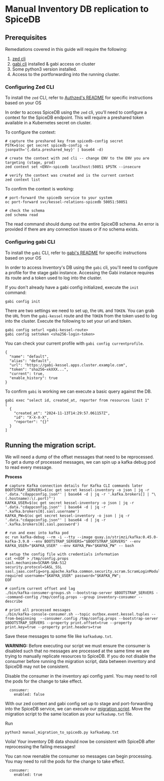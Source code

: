 # Manual Inventory DB replication to SpiceDB

## Prerequisites

Remediations covered in this guide will require the following:
1) [zed cli](https://github.com/authzed/zed?tab=readme-ov-file#getting-started)
2) [gabi cli](https://github.com/app-sre/gabi-cli) installed & gabi access on cluster
3) Some python3 version installed.
4) Access to the portforwarding into the running cluster. 

### Configuring Zed CLI

To install the `zed` CLI, refer to [Authzed's README](https://github.com/authzed/zed?tab=readme-ov-file#getting-started) for specific instructions based on your OS

In order to access SpiceDB using the `zed` cli, you'll need to configure a context for the SpiceDB endpoint. This will require a preshared token available in a Kubernetes secret on cluster.

To configure the context:

```shell
# capture the preshared key from spicedb-config secret
PSTK=$(oc get secret spicedb-config -o jsonpath='{.data.preshared_key}' | base64 -d)

# create the context with zed cli -- change ENV to the ENV you are targeting (stage, prod)
zed context set <ENV>-spicedb localhost:50051 $PSTK --insecure

# verify the context was created and is the current context
zed context list
```

To confirm the context is working:

```shell
# port-forward the spicedb service to your system
oc port-forward svc/kessel-relations-spicedb 50051:50051

# check the schema
zed schema read
```

The read command should dump out the entire SpiceDB schema. An error is provided if there are any connection issues or if no schema exists.

### Configuring gabi CLI

To install the `gabi` CLI, refer to [gabi's README](https://github.com/app-sre/gabi-cli) for specific instructions based on your OS

In order to access Inventory's DB using the `gabi` cli, you'll need to configure a profile for the stage gabi instance. Accessing the Gabi instance requires its route and a token used to log into the cluster.

If you don't already have a gabi config initialized, execute the `init` command: 
```shell
gabi config init
```
There are two settings we need to set up, the `URL` and `TOKEN`. You can grab the `URL` from
the `gabi-kessel` route and the `TOKEN` from the token used to log into the cluster.
Execute the following to set your url and token.
```shell
gabi config seturl <gabi-kessel-route>
gabi config settoken <sha256-login-token> 
```
You can check your current profile with `gabi config currentprofile`.
```shell
{
  "name": "default",
  "alias": "default",
  "url": "https://gabi-kessel.apps.cluster.example.com",
  "token": "sha256~xkXXX...",
  "current": true,
  "enable_history": true
}
```

To confirm `gabi` is working we can execute a basic query against the DB.
```shell
gabi exec "select id, created_at, reporter from resources limit 1"
[
  {
    "created_at": "2024-11-13T14:29:57.061157Z",
    "id": "X-X-X-X",
    "reporter": "{}"
  }
]
```

## Running the migration script.

We will need a dump of the offset messages that need to be reprocessed. To get a dump of processed messages,
we can spin up a kafka debug pod to read every message.

**Process**

```shell
# capture Kafka connection details for Kafka CLI commands later
BOOTSTRAP_SERVERS=$(oc get secret kessel-inventory -o json | jq -r '.data."cdappconfig.json"' | base64 -d | jq -r '.kafka.brokers[] | "\(.hostname):\(.port)"')
KAFKA_USER=$(oc get secret kessel-inventory -o json | jq -r '.data."cdappconfig.json"' | base64 -d | jq -r '.kafka.brokers[0].sasl.username')
KAFKA_PW=$(oc get secret kessel-inventory -o json | jq -r '.data."cdappconfig.json"' | base64 -d | jq -r '.kafka.brokers[0].sasl.password')

# run and exec into kafka pod
oc run kafka-debug --rm -i --tty --image quay.io/strimzi/kafka:0.45.0-kafka-3.9.0 --env BOOTSTRAP_SERVERS="$BOOTSTRAP_SERVERS" --env KAFKA_USER="$KAFKA_USER" --env KAFKA_PW="$KAFKA_PW" -- bash

# setup the config file with credentials information
cat <<EOF > /tmp/config.props
sasl.mechanism=SCRAM-SHA-512
security.protocol=SASL_SSL
sasl.jaas.config=org.apache.kafka.common.security.scram.ScramLoginModule required username="$KAFKA_USER" password="$KAFKA_PW";
EOF

# confirm current offset and lag
./bin/kafka-consumer-groups.sh --bootstrap-server $BOOTSTRAP_SERVERS --command-config /tmp/config.props --group inventory-consumer --describe

# print all processed messages
./bin/kafka-console-consumer.sh --topic outbox.event.kessel.tuples --from-beginning  --consumer.config /tmp/config.props --bootstrap-server $BOOTSTRAP_SERVERS --property print.offset=true --property print.key=true --property print.headers=true
```

Save these messages to some file like `kafkadump.txt`.

**WARNING:**
Before executing our script we must ensure the consumer is disabled such that no messages are processed at the same time
we are trying to manually replicate resources to SpiceDB. If you do not disable the consumer before running the migration script, data between inventory and SpiceDB may not be consistent. 

Disable the consumer in the inventory api config yaml. You may need to roll the pods for the change to take effect.
```shell
  consumer:
    enabled: false
```

With our zed context and gabi config set up to stage and port-forwarding into the SpiceDB service, we can execute our [migration script](/scripts/manual_migration_to_spicedb.py). Move the migration script to the same location as your `kafkadump.txt` file.

Run 
```shell
python3 manual_migration_to_spicedb.py kafkadump.txt
```

Voila! Your inventory DB data should now be consistent with SpiceDB after reprocessing the failing messages!

You can now reenable the consumer so messages can begin processing. You may need to roll the pods for the change to take effect.

```shell
  consumer:
    enabled: true
```